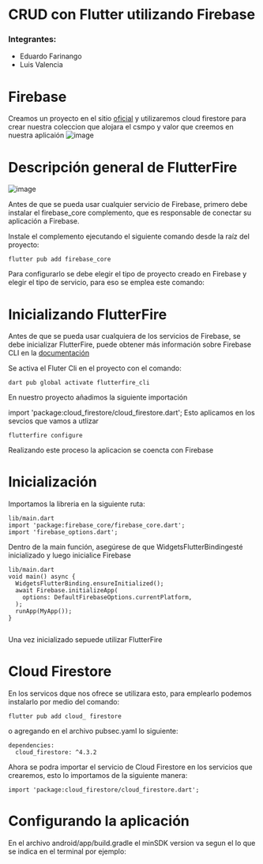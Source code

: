 # CRUD con Flutter utilizando Firebase

### Integrantes: 
- Eduardo Farinango
- Luis Valencia

# Firebase 
Creamos un proyecto en el sitio [oficial](https://firebase.google.com/?hl=es-419) y utilizaremos cloud firestore para crear nuestra coleccion que alojara el csmpo y valor que creemos en nuestra aplicaión
![image](https://user-images.githubusercontent.com/77359338/218292674-a39a0d87-3f21-410f-89db-c9cf2cae4f0d.png)

# Descripción general de FlutterFire

![image](https://user-images.githubusercontent.com/77359338/218292757-d83232b6-6e72-4baa-ba71-daa88490fe04.png)



Antes de que se pueda usar cualquier servicio de Firebase, primero debe instalar el firebase_core complemento, que es responsable de conectar su aplicación a Firebase.

Instale el complemento ejecutando el siguiente comando desde la raíz del proyecto:
```
flutter pub add firebase_core
```
Para configurarlo se debe elegir el tipo de proyecto creado en Firebase y elegir el tipo de servicio, para eso se emplea este comando:
# Inicializando FlutterFire

Antes de que se pueda usar cualquiera de los servicios de Firebase, se debe inicializar FlutterFire, puede obtener más información sobre Firebase CLI en la [documentación](https://firebase.google.com/docs/cli)


Se activa el Fluter Cli en el proyecto con el comando: 

```
dart pub global activate flutterfire_cli
```
En nuestro proyecto añadimos la siguiente importación 

import 'package:cloud_firestore/cloud_firestore.dart';
Esto aplicamos en los sevcios que vamos a utlizar



```
flutterfire configure
```
Realizando este proceso la aplicacion se coencta con Firebase


# Inicialización

Importamos la libreria en la siguiente ruta: 
```
lib/main.dart
import 'package:firebase_core/firebase_core.dart';
import 'firebase_options.dart';
```
Dentro de la main función, asegúrese de que WidgetsFlutterBindingesté inicializado y luego inicialice Firebase
```
lib/main.dart
void main() async {
  WidgetsFlutterBinding.ensureInitialized();
  await Firebase.initializeApp(
    options: DefaultFirebaseOptions.currentPlatform,
  );
  runApp(MyApp());
}


```
Una vez inicializado sepuede utilizar FlutterFire

# Cloud Firestore

En los servicos dque nos ofrece se utilizara esto, para emplearlo podemos instalarlo por medio del comando:
```
flutter pub add cloud_ firestore
```
o  agregando en el archivo pubsec.yaml lo siguiente: 

```
dependencies:
  cloud_firestore: ^4.3.2
```
Ahora se podra importar el servicio de Cloud Firestore en los servicios que crearemos, esto lo importamos de la siguiente manera:
```
import 'package:cloud_firestore/cloud_firestore.dart';
```

# Configurando la aplicación

En el archivo android/app/build.gradle el minSDK version va segun el lo que se indica en el terminal por ejemplo:


```

```
